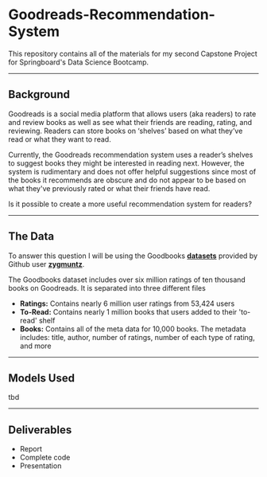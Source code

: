 # Goodreads-Recommendation-System

This repository contains all of the materials for my second Capstone Project for Springboard's Data Science Bootcamp. 

***

## Background

Goodreads is a social media platform that allows users (aka readers) to rate and review books as well as see what their friends are reading, rating, and reviewing. Readers can store books on ‘shelves’ based on what they’ve read or what they want to read.

Currently, the Goodreads recommendation system uses a reader’s shelves to suggest books they might be interested in reading next. However, the system is rudimentary and does not offer helpful suggestions since most of the books it recommends are obscure and do not appear to be based on what they've previously rated or what their friends have read.

Is it possible to create a more useful recommendation system for readers?


***

## The Data

To answer this question I will be using the Goodbooks __[datasets](https://github.com/zygmuntz/goodbooks-10k)__ provided by Github user __[zygmuntz](https://github.com/zygmuntz)__. 

The Goodbooks dataset includes over six million ratings of ten thousand books on Goodreads. It is separated into three different files 

* **Ratings:** Contains nearly 6 million user ratings from 53,424 users 
* **To-Read:** Contains nearly 1 million books that users added to their 'to-read' shelf 
* **Books:** Contains all of the meta data for 10,000 books. The metadata includes: title, author, number of ratings, number of each type of rating, and more 

***

## Models Used

tbd

***

## Deliverables

* Report
* Complete code
* Presentation
